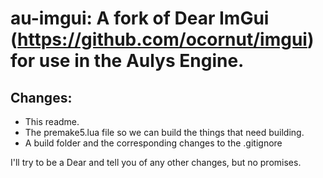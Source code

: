 [//]: # (Written by noidawt@gmail.com)
[//]: # (Date: 10.03.2020)

au-imgui: A fork of Dear ImGui (https://github.com/ocornut/imgui) for use in the Aulys Engine.
==============================================================================================

Changes:
--------
- This readme.
- The premake5.lua file so we can build the things that need building.
- A build folder and the corresponding changes to the .gitignore

I'll try to be a Dear and tell you of any other changes, but no promises.
